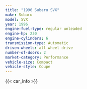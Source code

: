 ```yaml
---
title: "1996 Subaru SVX"
make: Subaru
model: SVX
year: 1996
engine-fuel-type: regular unleaded
engine-hp: 230
engine-cylinders: 6
transmission-type: Automatic
driven-wheels: all wheel drive
number-of-doors: 2
market-category: Performance
vehicle-size: Compact
vehicle-style: Coupe
---
```


{{< car_info >}}
